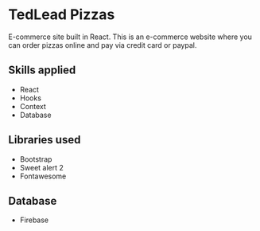 # TedLead Pizzas

E-commerce site built in React.
This is an e-commerce website where you can order pizzas online and pay via credit card or paypal.

## Skills applied
* React
* Hooks
* Context
* Database

## Libraries used
* Bootstrap
* Sweet alert 2
* Fontawesome

## Database
* Firebase
